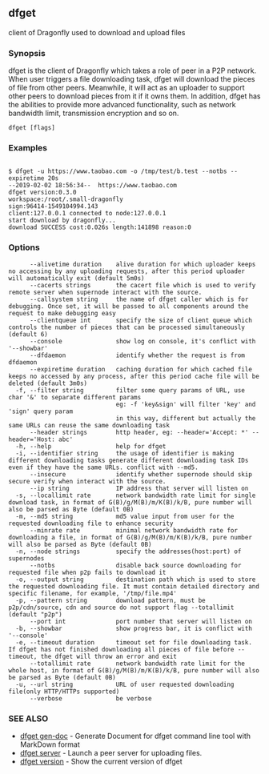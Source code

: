 ## dfget

client of Dragonfly used to download and upload files

### Synopsis

dfget is the client of Dragonfly which takes a role of peer in a P2P network.
When user triggers a file downloading task, dfget will download the pieces of
file from other peers. Meanwhile, it will act as an uploader to support other
peers to download pieces from it if it owns them. In addition, dfget has the
abilities to provide more advanced functionality, such as network bandwidth
limit, transmission encryption and so on.

```
dfget [flags]
```

### Examples

```

$ dfget -u https://www.taobao.com -o /tmp/test/b.test --notbs --expiretime 20s
--2019-02-02 18:56:34--  https://www.taobao.com
dfget version:0.3.0
workspace:/root/.small-dragonfly
sign:96414-1549104994.143
client:127.0.0.1 connected to node:127.0.0.1
start download by dragonfly...
download SUCCESS cost:0.026s length:141898 reason:0

```

### Options

```
      --alivetime duration    alive duration for which uploader keeps no accessing by any uploading requests, after this period uploader will automatically exit (default 5m0s)
      --cacerts strings       the cacert file which is used to verify remote server when supernode interact with the source.
      --callsystem string     the name of dfget caller which is for debugging. Once set, it will be passed to all components around the request to make debugging easy
      --clientqueue int       specify the size of client queue which controls the number of pieces that can be processed simultaneously (default 6)
      --console               show log on console, it's conflict with '--showbar'
      --dfdaemon              identify whether the request is from dfdaemon
      --expiretime duration   caching duration for which cached file keeps no accessed by any process, after this period cache file will be deleted (default 3m0s)
  -f, --filter string         filter some query params of URL, use char '&' to separate different params
                              eg: -f 'key&sign' will filter 'key' and 'sign' query param
                              in this way, different but actually the same URLs can reuse the same downloading task
      --header strings        http header, eg: --header='Accept: *' --header='Host: abc'
  -h, --help                  help for dfget
  -i, --identifier string     the usage of identifier is making different downloading tasks generate different downloading task IDs even if they have the same URLs. conflict with --md5.
      --insecure              identify whether supernode should skip secure verify when interact with the source.
      --ip string             IP address that server will listen on
  -s, --locallimit rate       network bandwidth rate limit for single download task, in format of G(B)/g/M(B)/m/K(B)/k/B, pure number will also be parsed as Byte (default 0B)
  -m, --md5 string            md5 value input from user for the requested downloading file to enhance security
      --minrate rate          minimal network bandwidth rate for downloading a file, in format of G(B)/g/M(B)/m/K(B)/k/B, pure number will also be parsed as Byte (default 0B)
  -n, --node strings          specify the addresses(host:port) of supernodes
      --notbs                 disable back source downloading for requested file when p2p fails to download it
  -o, --output string         destination path which is used to store the requested downloading file. It must contain detailed directory and specific filename, for example, '/tmp/file.mp4'
  -p, --pattern string        download pattern, must be p2p/cdn/source, cdn and source do not support flag --totallimit (default "p2p")
      --port int              port number that server will listen on
  -b, --showbar               show progress bar, it is conflict with '--console'
  -e, --timeout duration      timeout set for file downloading task. If dfget has not finished downloading all pieces of file before --timeout, the dfget will throw an error and exit
      --totallimit rate       network bandwidth rate limit for the whole host, in format of G(B)/g/M(B)/m/K(B)/k/B, pure number will also be parsed as Byte (default 0B)
  -u, --url string            URL of user requested downloading file(only HTTP/HTTPs supported)
      --verbose               be verbose
```

### SEE ALSO

* [dfget gen-doc](dfget_gen-doc.md)	 - Generate Document for dfget command line tool with MarkDown format
* [dfget server](dfget_server.md)	 - Launch a peer server for uploading files.
* [dfget version](dfget_version.md)	 - Show the current version of dfget

